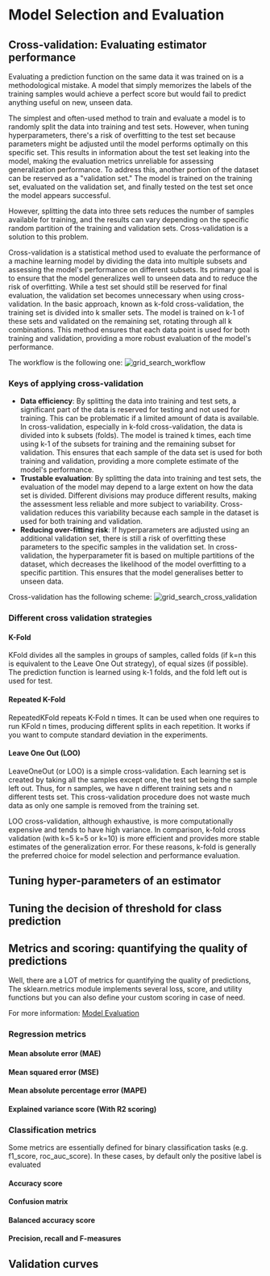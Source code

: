 # Model Selection and Evaluation

## Cross-validation: Evaluating estimator performance

Evaluating a prediction function on the same data it was trained on is a methodological mistake. A model that simply memorizes the labels of the training samples would achieve a perfect score but would fail to predict anything useful on new, unseen data.

The simplest and often-used method to train and evaluate a model is to randomly split the data into training and test sets. However, when tuning hyperparameters, there's a risk of overfitting to the test set because parameters might be adjusted until the model performs optimally on this specific set. This results in information about the test set leaking into the model, making the evaluation metrics unreliable for assessing generalization performance. To address this, another portion of the dataset can be reserved as a "validation set." The model is trained on the training set, evaluated on the validation set, and finally tested on the test set once the model appears successful.

However, splitting the data into three sets reduces the number of samples available for training, and the results can vary depending on the specific random partition of the training and validation sets. Cross-validation is a solution to this problem.

Cross-validation is a statistical method used to evaluate the performance of a machine learning model by dividing the data into multiple subsets and assessing the model's performance on different subsets. Its primary goal is to ensure that the model generalizes well to unseen data and to reduce the risk of overfitting. While a test set should still be reserved for final evaluation, the validation set becomes unnecessary when using cross-validation. In the basic approach, known as k-fold cross-validation, the training set is divided into k smaller sets. The model is trained on k-1 of these sets and validated on the remaining set, rotating through all k combinations. This method ensures that each data point is used for both training and validation, providing a more robust evaluation of the model's performance.

The workflow is the following one:
![grid_search_workflow](https://scikit-learn.org/stable/_images/grid_search_workflow.png)

### Keys of applying cross-validation

- **Data efficiency**: By splitting the data into training and test sets, a significant part of the data is reserved for testing and not used for training. This can be problematic if a limited amount of data is available. In cross-validation, especially in k-fold cross-validation, the data is divided into k subsets (folds). The model is trained k times, each time using k-1 of the subsets for training and the remaining subset for validation. This ensures that each sample of the data set is used for both training and validation, providing a more complete estimate of the model's performance.
- **Trustable evaluation**: By splitting the data into training and test sets, the evaluation of the model may depend to a large extent on how the data set is divided. Different divisions may produce different results, making the assessment less reliable and more subject to variability. Cross-validation reduces this variability because each sample in the dataset is used for both training and validation.
- **Reducing over-fitting risk**: If hyperparameters are adjusted using an additional validation set, there is still a risk of overfitting these parameters to the specific samples in the validation set. In cross-validation, the hyperparameter fit is based on multiple partitions of the dataset, which decreases the likelihood of the model overfitting to a specific partition. This ensures that the model generalises better to unseen data.

Cross-validation has the following scheme:
![grid_search_cross_validation](https://scikit-learn.org/stable/_images/grid_search_cross_validation.png)

### Different cross validation strategies

#### K-Fold

KFold divides all the samples in groups of samples, called folds (if k=n this is equivalent to the Leave One Out strategy), of equal sizes (if possible). The prediction function is learned using k-1 folds, and the fold left out is used for test.

#### Repeated K-Fold

RepeatedKFold repeats K-Fold n times. It can be used when one requires to run KFold n times, producing different splits in each repetition. It works if you want to compute standard deviation in the experiments.

#### Leave One Out (LOO)

LeaveOneOut (or LOO) is a simple cross-validation. Each learning set is created by taking all the samples except one, the test set being the sample left out. Thus, for n samples, we have n different training sets and n different tests set. This cross-validation procedure does not waste much data as only one sample is removed from the training set.

LOO cross-validation, although exhaustive, is more computationally expensive and tends to have high variance. In comparison, k-fold cross validation (with k=5 k=5 or k=10) is more efficient and provides more stable estimates of the generalization error. For these reasons, k-fold is generally the preferred choice for model selection and performance evaluation.

## Tuning hyper-parameters of an estimator

## Tuning the decision of threshold for class prediction

## Metrics and scoring: quantifying the quality of predictions

Well, there are a LOT of metrics for quantifying the quality of predictions, The sklearn.metrics module implements several loss, score, and utility functions but you can also define your custom scoring in case of need.

For more information: [Model Evaluation](https://scikit-learn.org/stable/modules/model_evaluation.html)

### Regression metrics

#### Mean absolute error (MAE)

#### Mean squared error (MSE)

#### Mean absolute percentage error (MAPE)

#### Explained variance score (With R2 scoring)

### Classification metrics

Some metrics are essentially defined for binary classification tasks (e.g. f1_score, roc_auc_score). In these cases, by default only the positive label is evaluated

#### Accuracy score

#### Confusion matrix

#### Balanced accuracy score

#### Precision, recall and F-measures

## Validation curves
